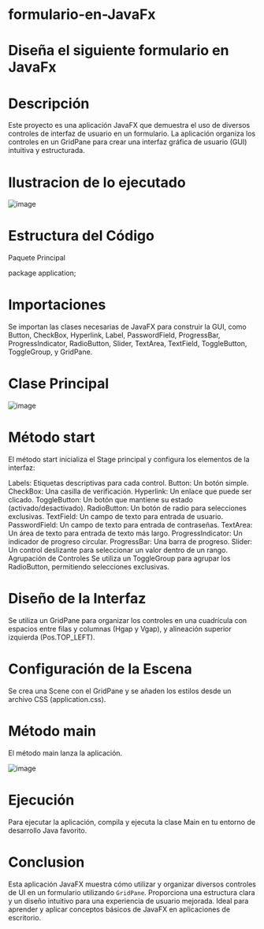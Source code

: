 # formulario-en-JavaFx

# Diseña el siguiente formulario en JavaFx

# Descripción
Este proyecto es una aplicación JavaFX que demuestra el uso de diversos controles de interfaz de usuario en un formulario. La aplicación organiza los controles en un GridPane para crear una interfaz gráfica de usuario (GUI) intuitiva y estructurada.
 # Ilustracion de lo ejecutado 

![image](https://github.com/Ivanmurillojr30/formulario-en-JavaFx/assets/168851753/0d7c1b3b-08d9-4c7f-8507-a233d3825e6e)

# Estructura del Código

Paquete Principal

package application;

# Importaciones
Se importan las clases necesarias de JavaFX para construir la GUI, como Button, CheckBox, Hyperlink, Label, PasswordField, ProgressBar, ProgressIndicator, RadioButton, Slider, TextArea, TextField, ToggleButton, ToggleGroup, y GridPane.

# Clase Principal
![image](https://github.com/Ivanmurillojr30/formulario-en-JavaFx/assets/168851753/fc86d47c-f586-4e3a-bd73-b133fdc792cb)

# Método start
El método start inicializa el Stage principal y configura los elementos de la interfaz:

Labels: Etiquetas descriptivas para cada control.
Button: Un botón simple.
CheckBox: Una casilla de verificación.
Hyperlink: Un enlace que puede ser clicado.
ToggleButton: Un botón que mantiene su estado (activado/desactivado).
RadioButton: Un botón de radio para selecciones exclusivas.
TextField: Un campo de texto para entrada de usuario.
PasswordField: Un campo de texto para entrada de contraseñas.
TextArea: Un área de texto para entrada de texto más largo.
ProgressIndicator: Un indicador de progreso circular.
ProgressBar: Una barra de progreso.
Slider: Un control deslizante para seleccionar un valor dentro de un rango.
Agrupación de Controles
Se utiliza un ToggleGroup para agrupar los RadioButton, permitiendo selecciones exclusivas.

# Diseño de la Interfaz
Se utiliza un GridPane para organizar los controles en una cuadrícula con espacios entre filas y columnas (Hgap y Vgap), y alineación superior izquierda (Pos.TOP_LEFT).

# Configuración de la Escena
Se crea una Scene con el GridPane y se añaden los estilos desde un archivo CSS (application.css).

# Método main
El método main lanza la aplicación.

![image](https://github.com/Ivanmurillojr30/formulario-en-JavaFx/assets/168851753/abde260f-ab6d-47d6-ba5d-d27a15d0e5b6)

# Ejecución
Para ejecutar la aplicación, compila y ejecuta la clase Main en tu entorno de desarrollo Java favorito.

# Conclusion
Esta aplicación JavaFX muestra cómo utilizar y organizar diversos controles de UI en un formulario utilizando `GridPane`. Proporciona una estructura clara y un diseño intuitivo para una experiencia de usuario mejorada. Ideal para aprender y aplicar conceptos básicos de JavaFX en aplicaciones de escritorio.
